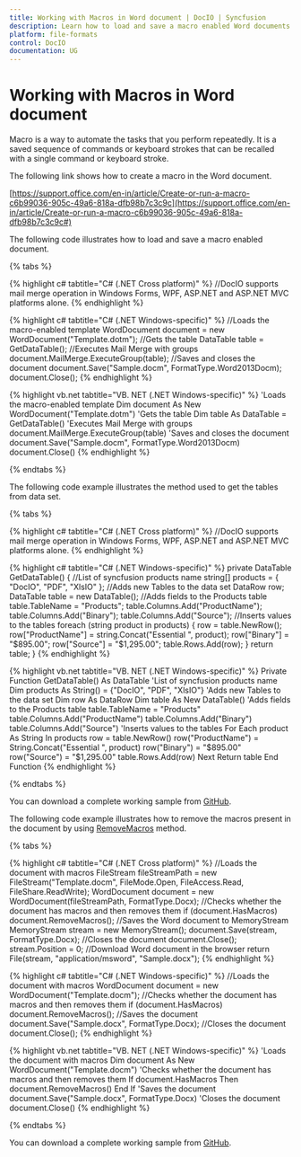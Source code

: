 ```yaml
---
title: Working with Macros in Word document | DocIO | Syncfusion
description: Learn how to load and save a macro enabled Word documents and remove macros from Word document using the .NET Word (DocIO) library.
platform: file-formats
control: DocIO
documentation: UG
---
```

# Working with Macros in Word document

Macro is a way to automate the tasks that you perform repeatedly. It is a saved sequence of commands or keyboard strokes that can be recalled with a single command or keyboard stroke. 

The following link shows how to create a macro in the Word document.

[https://support.office.com/en-in/article/Create-or-run-a-macro-c6b99036-905c-49a6-818a-dfb98b7c3c9c](https://support.office.com/en-in/article/Create-or-run-a-macro-c6b99036-905c-49a6-818a-dfb98b7c3c9c#)

The following code illustrates how to load and save a macro enabled document.

{% tabs %}

{% highlight c# tabtitle="C# (.NET Cross platform)" %}
//DocIO supports mail merge operation in Windows Forms, WPF, ASP.NET and ASP.NET MVC platforms alone.
{% endhighlight %}

{% highlight c# tabtitle="C# (.NET Windows-specific)" %}
//Loads the macro-enabled template
WordDocument document = new WordDocument("Template.dotm");
//Gets the table
DataTable table = GetDataTable();
//Executes Mail Merge with groups
document.MailMerge.ExecuteGroup(table);
//Saves and closes the document
document.Save("Sample.docm", FormatType.Word2013Docm);
document.Close();
{% endhighlight %}

{% highlight vb.net tabtitle="VB. NET (.NET Windows-specific)" %}
'Loads the macro-enabled template
Dim document As New WordDocument("Template.dotm")
'Gets the table
Dim table As DataTable = GetDataTable()
'Executes Mail Merge with groups
document.MailMerge.ExecuteGroup(table)
'Saves and closes the document
document.Save("Sample.docm", FormatType.Word2013Docm)
document.Close()
{% endhighlight %}

{% endtabs %}

The following code example illustrates the method used to get the tables from data set.

{% tabs %}

{% highlight c# tabtitle="C# (.NET Cross platform)" %}
//DocIO supports mail merge operation in Windows Forms, WPF, ASP.NET and ASP.NET MVC platforms alone.
{% endhighlight %}

{% highlight c# tabtitle="C# (.NET Windows-specific)" %}
private DataTable GetDataTable()
{
    //List of syncfusion products name
    string[] products = { "DocIO", "PDF", "XlsIO" };
    //Adds new Tables to the data set
    DataRow row;
    DataTable table = new DataTable();
    //Adds fields to the Products table
    table.TableName = "Products";
    table.Columns.Add("ProductName");
    table.Columns.Add("Binary");
    table.Columns.Add("Source");
    //Inserts values to the tables
    foreach (string product in products)
    {
        row = table.NewRow();
        row["ProductName"] = string.Concat("Essential ", product);
        row["Binary"] = "$895.00";
        row["Source"] = "$1,295.00";
        table.Rows.Add(row);
    }
    return table;
}
{% endhighlight %}

{% highlight vb.net tabtitle="VB. NET (.NET Windows-specific)" %}
Private Function GetDataTable() As DataTable
    'List of syncfusion products name
    Dim products As String() = {"DocIO", "PDF", "XlsIO"}
    'Adds new Tables to the data set
    Dim row As DataRow
    Dim table As New DataTable()
    'Adds fields to the Products table
    table.TableName = "Products"
    table.Columns.Add("ProductName")
    table.Columns.Add("Binary")
    table.Columns.Add("Source")
    'Inserts values to the tables
    For Each product As String In products
        row = table.NewRow()
        row("ProductName") = String.Concat("Essential ", product)
        row("Binary") = "$895.00"
        row("Source") = "$1,295.00"
        table.Rows.Add(row)
    Next
    Return table
End Function
{% endhighlight %}

{% endtabs %}

You can download a complete working sample from [GitHub](https://github.com/SyncfusionExamples/DocIO-Examples/tree/main/Macros/Open-and-save-macro-enabled-document).

The following code example illustrates how to remove the macros present in the document by using [RemoveMacros](https://help.syncfusion.com/cr/file-formats/Syncfusion.DocIO.DLS.WordDocument.html#Syncfusion_DocIO_DLS_WordDocument_RemoveMacros) method.

{% tabs %}

{% highlight c# tabtitle="C# (.NET Cross platform)" %}
//Loads the document with macros
FileStream fileStreamPath = new FileStream("Template.docm", FileMode.Open, FileAccess.Read, FileShare.ReadWrite);
WordDocument document = new WordDocument(fileStreamPath, FormatType.Docx);
//Checks whether the document has macros and then removes them
if (document.HasMacros)
    document.RemoveMacros();
//Saves the Word document to MemoryStream
MemoryStream stream = new MemoryStream();
document.Save(stream, FormatType.Docx);
//Closes the document
document.Close();
stream.Position = 0;
//Download Word document in the browser
return File(stream, "application/msword", "Sample.docx");
{% endhighlight %}

{% highlight c# tabtitle="C# (.NET Windows-specific)" %}
//Loads the document with macros
WordDocument document = new WordDocument("Template.docm");
//Checks whether the document has macros and then removes them
if (document.HasMacros)
    document.RemoveMacros();
//Saves the document
document.Save("Sample.docx", FormatType.Docx);
//Closes the document
document.Close();
{% endhighlight %}

{% highlight vb.net tabtitle="VB. NET (.NET Windows-specific)" %}
'Loads the document with macros
Dim document As New WordDocument("Template.docm")
'Checks whether the document has macros and then removes them
If document.HasMacros Then
    document.RemoveMacros()
End If
'Saves the document
document.Save("Sample.docx", FormatType.Docx)
'Closes the document
document.Close()
{% endhighlight %}

{% endtabs %}

You can download a complete working sample from [GitHub](https://github.com/SyncfusionExamples/DocIO-Examples/tree/main/Macros/Remove-macros-in-document).
